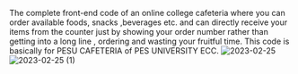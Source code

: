 
The complete front-end code of an online college cafeteria where you can order available foods, snacks ,beverages etc. and can directly receive your items from the counter just by showing your order number rather than getting into a long line , ordering  and wasting your fruitful time. This code is basically for PESU CAFETERIA of PES UNIVERSITY ECC.
![2023-02-25](https://user-images.githubusercontent.com/92522855/221357972-c37d2aee-e91f-41c6-a528-37f63fb67e91.png)
![2023-02-25 (1)](https://user-images.githubusercontent.com/92522855/221358000-e5aa7861-0124-46be-8712-635b501c50e7.png)
